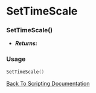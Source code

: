 # SetTimeScale

### SetTimeScale()
- ***Returns:*** 

### Usage

```Lua
SetTimeScale()
```


[Back To Scripting Documentation](../README.md)
